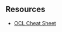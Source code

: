 

## Resources
- [OCL Cheat Sheet](file://robucsw111.ad-01.ent-01.adgroup/rnd/RD_DE_ESTW/L905/PTE/dev/ocl-ref-short.pdf)
